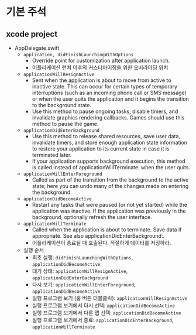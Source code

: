 # 기본 주석

## xcode project
- AppDelegate.swift
  - `application, didFinishLaunchingWithOptions`
    - Override point for customization after application launch.
    - 어플리케이션 런처 이후의 커스터마이징을 위한 오버라이딩 위치
  - `applicationWillResignActive`
    - Sent when the application is about to move from active to inactive state. This can occur for certain types of temporary interruptions (such as an incoming phone call or SMS message) or when the user quits the application and it begins the transition to the background state.
    - Use this method to pause ongoing tasks, disable timers, and invalidate graphics rendering callbacks. Games should use this method to pause the game.
  - `applicationDidEnterBackground`
    - Use this method to release shared resources, save user data, invalidate timers, and store enough application state information to restore your application to its current state in case it is terminated later.
    - If your application supports background execution, this method is called instead of applicationWillTerminate: when the user quits.
  - `applicationWillEnterForeground`
    - Called as part of the transition from the background to the active state; here you can undo many of the changes made on entering the background.
  - `applicationDidBecomeActive`
    - Restart any tasks that were paused (or not yet started) while the application was inactive. If the application was previously in the background, optionally refresh the user interface.
  - `applicationWillTerminate`
    - Called when the application is about to terminate. Save data if appropriate. See also applicationDidEnterBackground:.
    - 어플리케이션이 종료될 때 호출된다. 적절하게 데이터를 저장하라.
  - 실행 순서
    - 최초 실행: `didFinishLaunchingWithOptions`, `applicationDidBecomeActive`
    - 대기 상태: `applicationWillResignActive`, `applicationDidEnterBackground`
    - 다시 보기: `applicationWillEnterForeground`, `applicationDidBecomeActive`
    - 실행 프로그램 보기 (홈 버튼 더블클릭): `applicationWillResignActive`
    - 실행 프로그램 보기에서 다시 선택: `applicationDidBecomeActive`
    - 실행 프로그램 보기에서 다른 앱 선택: `applicationDidBecomeActive`
    - 실행 프로그램 보기에서 종료: `applicationDidEnterBackground`, `applicationWillTerminate`
